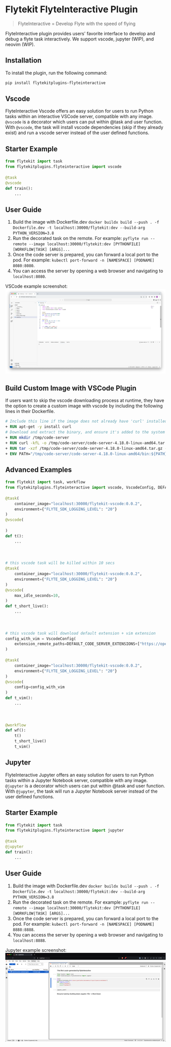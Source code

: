 # Flytekit FlyteInteractive Plugin

> FlyteInteractive = Develop Flyte with the speed of flying

FlyteInteractive plugin provides users' favorite interface to develop and debug a flyte task interactively. We support vscode, jupyter (WIP), and neovim (WIP).

## Installation

To install the plugin, run the following command:

```bash
pip install flytekitplugins-flyteinteractive
```

## Vscode

FlyteInteractive Vscode offers an easy solution for users to run Python tasks within an interactive VSCode server, compatible with any image. `@vscode` is a decorator which users can put within @task and user function. With `@vscode`, the task will install vscode dependencies (skip if they already exist) and run a vscode server instead of the user defined functions.


## Starter Example
```python
from flytekit import task
from flytekitplugins.flyteinteractive import vscode

@task
@vscode
def train():
    ...
```

## User Guide
1. Build the image with Dockerfile.dev `docker buildx build --push . -f Dockerfile.dev -t localhost:30000/flytekit:dev --build-arg PYTHON_VERSION=3.8`
2. Run the decorated task on the remote. For example: `pyflyte run --remote --image localhost:30000/flytekit:dev [PYTHONFILE] [WORKFLOW|TASK] [ARGS]...`
3. Once the code server is prepared, you can forward a local port to the pod. For example: `kubectl port-forward -n [NAMESPACE] [PODNAME] 8080:8080`.
4. You can access the server by opening a web browser and navigating to `localhost:8080`.

VSCode example screenshot:
<img src="./docs/vscode_example.png">

## Build Custom Image with VSCode Plugin
If users want to skip the vscode downloading process at runtime, they have the option to create a custom image with vscode by including the following lines in their Dockerfile.
```Dockerfile
# Include this line if the image does not already have 'curl' installed.
+ RUN apt-get -y install curl
# Download and extract the binary, and ensure it's added to the system's $PATH.
+ RUN mkdir /tmp/code-server
+ RUN curl -kfL -o /tmp/code-server/code-server-4.18.0-linux-amd64.tar.gz https://github.com/coder/code-server/releases/download/v4.18.0/code-server-4.18.0-linux-amd64.tar.gz
+ RUN tar -xzf /tmp/code-server/code-server-4.18.0-linux-amd64.tar.gz -C /tmp/code-server/
+ ENV PATH="/tmp/code-server/code-server-4.18.0-linux-amd64/bin:${PATH}"
```

## Advanced Examples

```python
from flytekit import task, workflow
from flytekitplugins.flyteinteractive import vscode, VscodeConfig, DEFAULT_CODE_SERVER_EXTENSIONS

@task(
    container_image="localhost:30000/flytekit-vscode:0.0.2",
    environment={"FLYTE_SDK_LOGGING_LEVEL": "20"}
)
@vscode(

)
def t():
    ...



# this vscode task will be killed within 10 secs
@task(
    container_image="localhost:30000/flytekit-vscode:0.0.2",
    environment={"FLYTE_SDK_LOGGING_LEVEL": "20"}
)
@vscode(
    max_idle_seconds=10,
)
def t_short_live():
    ...



# this vscode task will download default extension + vim extension
config_with_vim = VscodeConfig(
    extension_remote_paths=DEFAULT_CODE_SERVER_EXTENSIONS+["https://open-vsx.org/api/vscodevim/vim/1.27.0/file/vscodevim.vim-1.27.0.vsix"]
)

@task(
    container_image="localhost:30000/flytekit-vscode:0.0.2",
    environment={"FLYTE_SDK_LOGGING_LEVEL": "20"}
)
@vscode(
    config=config_with_vim
)
def t_vim():
    ...



@workflow
def wf():
    t()
    t_short_live()
    t_vim()
```
## Jupyter

FlyteInteractive Jupyter offers an easy solution for users to run Python tasks within a Jupyter Notebook server, compatible with any image. `@jupyter` is a decorator which users can put within @task and user function. With `@jupyter`, the task will run a Jupyter Notebook server instead of the user defined functions.


## Starter Example
```python
from flytekit import task
from flytekitplugins.flyteinteractive import jupyter

@task
@jupyter
def train():
    ...
```

## User Guide
1. Build the image with Dockerfile.dev `docker buildx build --push . -f Dockerfile.dev -t localhost:30000/flytekit:dev --build-arg PYTHON_VERSION=3.8`
2. Run the decorated task on the remote. For example: `pyflyte run --remote --image localhost:30000/flytekit:dev [PYTHONFILE] [WORKFLOW|TASK] [ARGS]...`
3. Once the code server is prepared, you can forward a local port to the pod. For example: `kubectl port-forward -n [NAMESPACE] [PODNAME] 8888:8888`.
4. You can access the server by opening a web browser and navigating to `localhost:8888`.

Jupyter example screenshot:
<img src="./docs/jupyter_example.png">